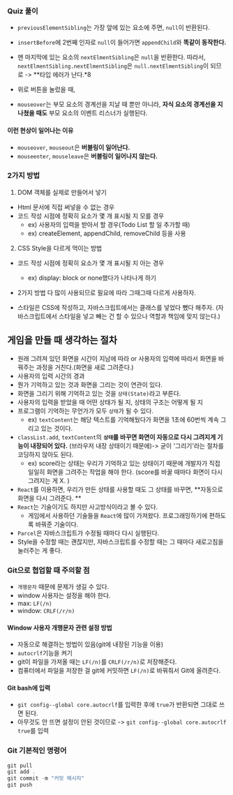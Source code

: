 ### Quiz 풀이

- `previousElementSibling`는 가장 앞에 있는 요소에 주면, `null`이 반환된다.
- `insertBefore`에 2번째 인자로 `null`이 들어가면 `appendChild`와 **똑같이 동작한다.**


- 맨 마지막에 있는 요소의 `nextElmentSibling`은 `null`을 반환한다. 
따라서, `nextElmentSibling.nextElmentSibling`은 `null.nextElmentSibling`이 되므로 -> **타입 에러가 난다.*8


- 위로 버튼을 눌렀을 때, 

- `mouseover`는 부모 요소의 경계선을 지날 때 뿐만 아니라, 
**자식 요소의 경계선을 지나쳤을 때도** 부모 요소의 이벤트 리스너가 실행된다.
#### 이런 현상이 일어나는 이유
- `mouseover`, `mouseout`은 **버블링이 일어난다.**
- `mouseenter`, `mouseleave`은 **버블링이 일어나지 않는다.**

### 2가지 방법
1. DOM 객체를 실제로 만들어서 넣기
- Html 문서에 직접 써넣을 수 없는 경우
- 코드 작성 시점에 정확히 요소가 몇 개 표시될 지 모를 경우
    - ex) 사용자의 입력을 받아서 할 경우(Todo List 할 일 추가할 때)
    - ex) createElement, appendChild, removeChild 등을 사용
2. CSS Style을 다르게 먹이는 방법 
- 코드 작성 시점에 정확히 요소가 몇 개 표시될 지 아는 경우
    - ex) display: block or none했다가 나타나게 하기

- 2가지 방법 다 많이 사용되므로 필요에 따라 그때그때 다르게 사용하자.

- 스타일은 CSS에 작성하고, 자바스크립트에서는 클래스를 넣었다 뺐다 해주자.
(자바스크립트에서 스타일을 넣고 빼는 건 할 수 있으나 역할과 책임에 맞지 않는다.)


## 게임을 만들 때 생각하는 절차
- 원래 그려져 있던 화면을 시간이 지남에 따라 or 사용자의 입력에 따라서 화면을 바꿔주는 과정을 거친다.(화면을 새로 그려준다.)
- 사용자의 입력 시간의 경과 
- 뭔가 기억하고 있는 것과 화면을 그리는 것이 연관이 있다. 
- 화면을 그리기 위해 기억하고 있는 것을 `상태(State)`라고 부른다. 
- 사용자의 입력을 받았을 때 어떤 상태가 될 지, 상태의 구조는 어떻게 될 지
- 프로그램이 기억하는 무언가가 모두 `상태`가 될 수 있다.
    - ex) `textContent`는 해당 텍스트를 기억해뒀다가 화면을 1초에 60번씩 계속 그리고 있는 것이다.
- `classList.add`, `textContent`의 **`상태`를 바꾸면 화면이 자동으로 다시 그려지게 기능이 내장되어 있다.**
(브라우저 내장 상태이기 때문에)-> 굳이 '그리기'라는 절차를 코딩하지 않아도 된다.
    - ex) score라는 상태는 우리가 기억하고 있는 상태이기 때문에 개발자가 직접 일일히 화면을 그려주는 작업을 해야 한다. 
    (score를 바꿀 때마다 화면이 다시 그려지는 게 X. )
- `React`를 이용하면, 우리가 만든 상태를 사용할 때도 그 상태를 바꾸면, **자동으로 화면을 다시 그려준다. **
- `React`는 기술이기도 하지만 사고방식이라고 볼 수 있다. 
    - 게임에서 사용하던 기술들을 `React`에 많이 가져왔다. 프로그래밍하기에 편하도록 바꿔준 기술이다. 
- `Parcel`은 자바스크립트가 수정될 때마다 다시 실행된다. 
- Style을 수정할 때는 괜찮지만, 자바스크립트를 수정할 때는 그 때마다 새로고침을 눌러주는 게 좋다. 


### Git으로 협업할 때 주의할 점
- `개행문자` 때문에 문제가 생길 수 있다.
- window 사용자는 설정을 해야 한다.
- max: `LF(/n)`
- window: `CRLF(/r/n)`

#### Window 사용자 개행문자 관련 설정 방법
- 자동으로 해결하는 방법이 있음(git에 내장된 기능을 이용)
- `autocrlf`기능을 켜기
- git이 파일을 가져올 때는 `LF(/n)`를 `CRLF(/r/n)`로 저장해준다.
- 컴퓨터에서 파일을 저장한 걸 git에 커밋하면 `LF(/n)`로 바꿔줘서 Git에 올려준다.

#### Git bash에 입력
- `git config--global core.autocrlf`를 입력한 후에 `true`가 반환되면 그대로 쓰면 된다.
- 아무것도 안 뜨면 설정이 안된 것이므로 -> `git config--global core.autocrlf true`를 입력

### Git 기본적인 명령어
 ```js
git pull
git add .
git commit -m "커밋 메시지"
git push
```
